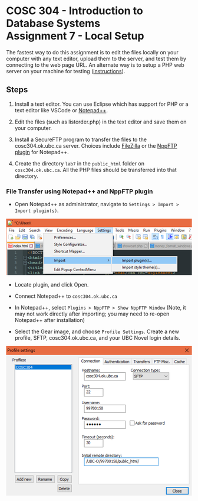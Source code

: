 # COSC 304 - Introduction to Database Systems<br>Assignment 7 - Local Setup

The fastest way to do this assignment is to edit the files locally on your computer with any text editor, upload them to the server, and test them by connecting to the web page URL. An alternate way is to setup a PHP web server on your machine for testing ([instructions](setup.md)).

## Steps

1. Install a text editor. You can use Eclipse which has support for PHP or a text editor like VSCode or [Notepad++](https://notepad-plus-plus.org/download/).

2. Edit the files (such as listorder.php) in the text editor and save them on your computer.

3. Install a SecureFTP program to transfer the files to the cosc304.ok.ubc.ca server. Choices include [FileZilla](https://people.ok.ubc.ca/rlawrenc/teaching/304/Notes/filezilla/filezilla.html) or the <a href="https://github.com/ashkulz/NppFTP/releases">NppFTP plugin</a> for Notepad++.

4. Create the directory `lab7` in the `public_html` folder on `cosc304.ok.ubc.ca`. All the PHP files should be transferred into that directory.


### File Transfer using Notepad++ and NppFTP plugin

- Open Notepad++ as administrator, navigate to `Settings > Import > Import plugin(s)`. <br/>
<img src="img/import_plugin.png">

- Locate plugin, and click Open.

- Connect Notepad++ to `cosc304.ok.ubc.ca`

- In Notepad++, select `Plugins > NppFTP > Show NppFTP Window` (Note, it may not work directly after importing; you may need to re-open Notepad++ after installation)

- Select the Gear image, and choose `Profile Settings`. Create a new profile, SFTP, cosc304.ok.ubc.ca, and your UBC Novel login details. <br/>
<img src="img/npp_configure_2.png">
